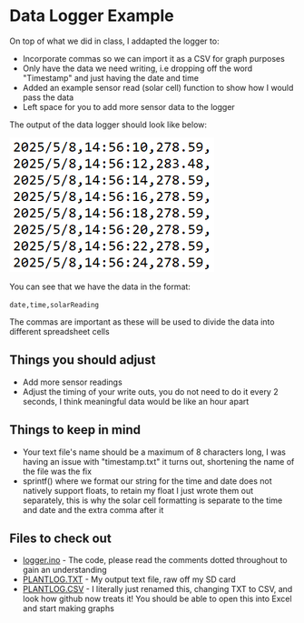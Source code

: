 # Data Logger Example

On top of what we did in class, I addapted the logger to:

* Incorporate commas so we can import it as a CSV for graph purposes
* Only have the data we need writing, i.e dropping off the word "Timestamp" and just having the date and time
* Added an example sensor read (solar cell) function to show how I would pass the data
* Left space for you to add more sensor data to the logger

The output of the data logger should look like below:

![TimeStamp Example](https://github.com/MicahChubb/ArduinoExamples/blob/main/logger/timeStampExample.png?raw=true)

You can see that we have the data in the format:

```date,time,solarReading```

The commas are important as these will be used to divide the data into different spreadsheet cells

## Things you should adjust
* Add more sensor readings
* Adjust the timing of your write outs, you do not need to do it every 2 seconds, I think meaningful data would be like an hour apart
## Things to keep in mind
* Your text file's name should be a maximum of 8 characters long, I was having an issue with "timestamp.txt" it turns out, shortening the name of the file was the fix
* sprintf() where we format our string for the time and date does not natively support floats, to retain my float I just wrote them out separately, this is why the solar cell formatting is separate to the time and date and the extra comma after it
## Files to check out
* [logger.ino](https://github.com/MicahChubb/ArduinoExamples/blob/main/logger/logger.ino) - The code, please read the comments dotted throughout to gain an understanding
* [PLANTLOG.TXT](https://github.com/MicahChubb/ArduinoExamples/blob/main/logger/PLANTLOG.TXT) - My output text file, raw off my SD card
* [PLANTLOG.CSV](https://github.com/MicahChubb/ArduinoExamples/blob/main/logger/PLANTLOG.CSV) - I literally just renamed this, changing TXT to CSV, and look how github now treats it! You should be able to open this into Excel and start making graphs
